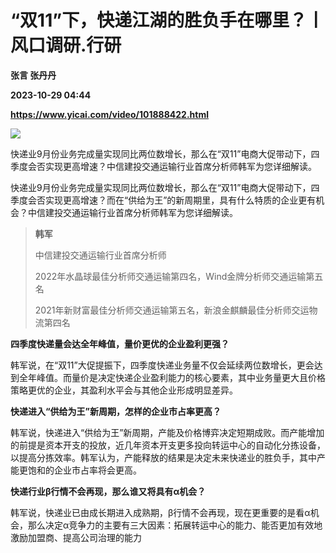 # “双11”下，快递江湖的胜负手在哪里？丨风口调研.行研
**张言 张丹丹**

**2023-10-29 04:44**

**https://www.yicai.com/video/101888422.html**

![](http://imgcdn.yicai.com/vms-new/2023/10/76654069-80f5-4091-98d3-4b2f5ade20ba.jpg) 

快递业9月份业务完成量实现同比两位数增长，那么在“双11”电商大促带动下，四季度会否实现更高增速？中信建投交通运输行业首席分析师韩军为您详细解读。

快递业9月份业务完成量实现同比两位数增长，那么在“双11”电商大促带动下，四季度会否实现更高增速？而在“供给为王”的新周期里，具有什么特质的企业更有机会？中信建投交通运输行业首席分析师韩军为您详细解读。

> **韩军**
> 
> 中信建投交通运输行业首席分析师
> 
> 2022年水晶球最佳分析师交通运输第四名，Wind金牌分析师交通运输第五名
> 
> 2021年新财富最佳分析师交通运输第五名，新浪金麒麟最佳分析师交运物流第四名

**四季度快递量会达全年峰值，量价更优的企业盈利更强？**

韩军说，在“双11”大促提振下，四季度快递业务量不仅会延续两位数增长，更会达到全年峰值。而量价是决定快递企业盈利能力的核心要素，其中业务量更大且价格策略更优的企业，其盈利水平会与其他企业形成明显差异。

**快递进入“供给为王”新周期，怎样的企业市占率更高？**

韩军说，快递进入“供给为王”新周期，产能及价格博弈决定短期成败。而产能增加的前提是资本开支的投放，近几年资本开支更多投向转运中心的自动化分拣设备，以提高分拣效率。韩军认为，产能释放的结果是决定未来快递业的胜负手，其中产能更饱和的企业市占率将会更高。

**快递行业β行情不会再现，那么谁又将具有α机会？**

韩军说，快递业已由成长期进入成熟期，β行情不会再现，现在更重要的是看α机会，那么决定α竞争力的主要有三大因素：拓展转运中心的能力、能否更加有效地激励加盟商、提高公司治理的能力